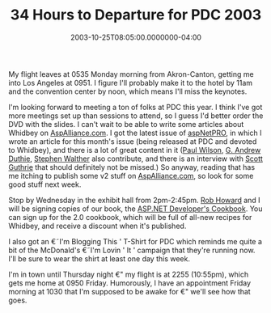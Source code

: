 ﻿---
title: 34 Hours to Departure for PDC 2003
date: "2003-10-25T08:05:00.0000000-04:00"
description: My flight leaves at 0535 Monday morning from Akron-Canton, getting
featuredImage: /img/default-post-image.jpg
---

My flight leaves at 0535 Monday morning from Akron-Canton, getting me into Los Angeles at 0951. I figure I'll probably make it to the hotel by 11am and the convention center by noon, which means I'll miss the keynotes.

I'm looking forward to meeting a ton of folks at PDC this year. I think I've got more meetings set up than sessions to attend, so I guess I'd better order the DVD with the slides. I can't wait to be able to write some articles about Whidbey on [AspAlliance.com](https://aspalliance.com/). I got the latest issue of [aspNetPRO](https://aspnetpro.com/), in which I wrote an article for this month's issue (being released at PDC and devoted to Whidbey), and there is a lot of great content in it ([Paul Wilson](https://weblogs.asp.net/pwilson), [G. Andrew Duthie](https://weblogs.asp.net/gad), [Stephen Walther](https://aspworkshops.com/default.aspx#aboutsteve) also contribute, and there is an interview with [Scott Guthrie](https://weblogs.asp.net/scottgu) that should definitely not be missed.) So anyway, reading that has me itching to publish some v2 stuff on [AspAlliance.com](https://aspalliance.com/), so look for some good stuff next week.

Stop by Wednesday in the exhibit hall from 2pm-2:45pm. [Rob Howard](https://weblogs.asp.net/rhoward) and I will be signing copies of our book, the [ASP.NET Developer's Cookbook](https://aspalliance.com/cookbook/default.aspx). You can sign up for the 2.0 cookbook, which will be full of all-new recipes for Whidbey, and receive a discount when it's published.

I also got an €˜I'm Blogging This ' T-Shirt for PDC which reminds me quite a bit of the McDonald's €˜I'm Lovin ' It ' campaign that they're running now. I'll be sure to wear the shirt at least one day this week.

I'm in town until Thursday night €" my flight is at 2255 (10:55pm), which gets me home at 0950 Friday. Humorously, I have an appointment Friday morning at 1030 that I'm supposed to be awake for €" we'll see how that goes.

